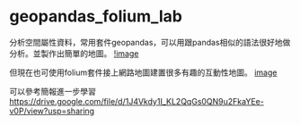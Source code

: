 # geopandas_folium_lab

分析空間屬性資料，常用套件geopandas，可以用跟pandas相似的語法很好地做分析。並製作出簡單的地圖。
[!image](https://github.com/gKeroro/geopandas_folium_lab/blob/main/geopandas.png)

但現在也可使用folium套件接上網路地圖建置很多有趣的互動性地圖。
[image](https://github.com/gKeroro/geopandas_folium_lab/blob/main/folium.png)

可以參考簡報進一步學習
https://drive.google.com/file/d/1J4Vkdy1I_KL2QqGs0QN9u2FkaYEe-v0P/view?usp=sharing
